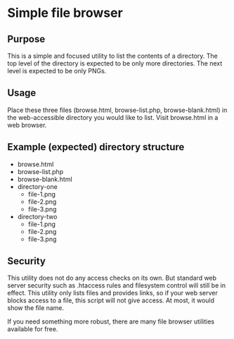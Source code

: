 # Simple file browser
## Purpose
This is a simple and focused utility to list the contents of a directory.
The top level of the directory is expected to be only more directories.
The next level is expected to be only PNGs.

## Usage
Place these three files (browse.html, browse-list.php, browse-blank.html) in the
web-accessible directory you would like to list. Visit browse.html in a web
browser.

## Example (expected) directory structure
- browse.html
- browse-list.php
- browse-blank.html
- directory-one
  - file-1.png
  - file-2.png
  - file-3.png
- directory-two
  - file-1.png
  - file-2.png
  - file-3.png

## Security
This utility does not do any access checks on its own. But standard web server
security such as .htaccess rules and filesystem control will still be in effect.
This utility only lists files and provides links, so if your web server blocks
access to a file, this script will not give access. At most, it would show the
file name.

If you need something more robust, there are many file browser utilities
available for free.

